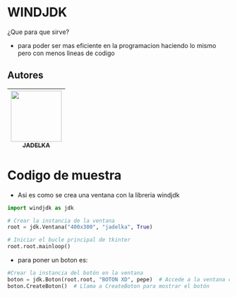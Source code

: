 # WINDJDK
¿Que para que sirve?
+ para poder ser mas eficiente en la programacion haciendo lo mismo pero con menos lineas de codigo


## Autores

|  [<img src="/Your profile.html" width=115><br><sub> JADELKA </sub>](https://github.com/THEJADELKAFP) |
| :---: |


# Codigo de muestra
+ Asi es como se crea una ventana con la libreria windjdk

```python
import windjdk as jdk

# Crear la instancia de la ventana
root = jdk.Ventana("400x300", "jadelka", True)

# Iniciar el bucle principal de tkinter
root.root.mainloop()
```

+ para poner un boton es:
  
```python
#Crear la instancia del botón en la ventana
boton = jdk.Boton(root.root, "BOTON XD", pepe)  # Accede a la ventana con root.root
boton.CreateBoton()  # Llama a CreateBoton para mostrar el botón
```
